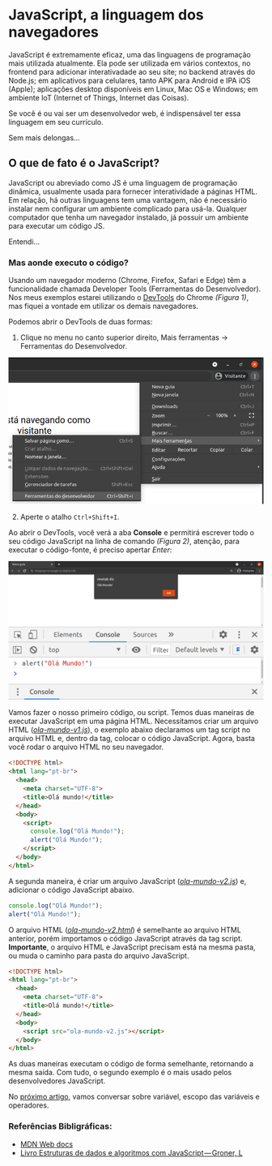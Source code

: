 # JavaScript, a linguagem dos navegadores

JavaScript é extremamente eficaz, uma das linguagens de programação mais utilizada atualmente. Ela pode ser utilizada em vários contextos, no frontend para adicionar interativadade ao seu site; no backend através do Node.js; em aplicativos para celulares, tanto APK para Android e IPA iOS (Apple); aplicações desktop disponíveis em Linux, Mac OS e Windows; em ambiente IoT (Internet of Things, Internet das Coisas).

Se você é ou vai ser um desenvolvedor web, é indispensável ter essa linguagem em seu currículo.

Sem mais delongas…

## O que de fato é o JavaScript?

JavaScript ou abreviado como JS é uma linguagem de programação dinâmica, usualmente usada para fornecer interatividade a páginas HTML. Em relação, há outras linguagens tem uma vantagem, não é necessário instalar nem configurar um ambiente complicado para usá-la. Qualquer computador que tenha um navegador instalado, já possuir um ambiente para executar um código JS.

Entendi…

### Mas aonde executo o código?

Usando um navegador moderno (Chrome, Firefox, Safari e Edge) têm a funcionalidade chamada Developer Tools (Ferramentas do Desenvolvedor). Nos meus exemplos estarei utilizando o [DevTools](https://medium.com/r/?url=https%3A%2F%2Fwww.alura.com.br%2Fconteudo%2Fchrome-devtools) do Chrome _(Figura 1)_, mas fiquei a vontade em utilizar os demais navegadores.

Podemos abrir o DevTools de duas formas:

1. Clique no menu no canto superior direito, Mais ferramentas -> Ferramentas do Desenvolvedor.

![Figura 1](./assets/dev-tools.png)

2. Aperte o atalho `Ctrl+Shift+I`.

Ao abrir o DevTools, você verá a aba **Console** e permitirá escrever todo o seu código JavaScript na linha de comando _(Figura 2)_, atenção, para executar o código-fonte, é preciso apertar _Enter_:

![Figura 2](./assets/dev-tools-alert-ola-mundo.png)

Vamos fazer o nosso primeiro código, ou script. Temos duas maneiras de executar JavaScript em uma página HTML. Necessitamos criar um arquivo HTML ([_ola-mundo-v1.js_](./ola-mundo-v1.js)), o exemplo abaixo declaramos um tag script no arquivo HTML e, dentro da tag, colocar o código JavaScript. Agora, basta você rodar o arquivo HTML no seu navegador.


```html
<!DOCTYPE html>
<html lang="pt-br">
  <head>
    <meta charset="UTF-8">
    <title>Olá mundo!</title>
  </head>
  <body>
    <script>
      console.log("Olá Mundo!");
      alert("Olá Mundo!");
    </script>
  </body>
</html>
```

A segunda maneira, é criar um arquivo JavaScript ([_ola-mundo-v2.js_](./ola-mundo-v2.js)) e, adicionar o código JavaScript abaixo.

```js
console.log("Olá Mundo!");
alert("Olá Mundo!");
```

O arquivo HTML ([_ola-mundo-v2.html_](./ola-mundo-v2.html)) é semelhante ao arquivo HTML anterior, porém importamos o código JavaScript através da tag script. **Importante**, o arquivo HTML e JavaScript precisam está na mesma pasta, ou muda o caminho para pasta do arquivo JavaScript.

```html
<!DOCTYPE html>
<html lang="pt-br">
  <head>
    <meta charset="UTF-8">
    <title>Olá mundo!</title>
  </head>
  <body>
    <script src="ola-mundo-v2.js"></script>
  </body>
</html>
```

As duas maneiras executam o código de forma semelhante, retornando a mesma saída. Com tudo, o segundo exemplo é o mais usado pelos desenvolvedores JavaScript.

No [próximo artigo](../2-javascript-variaveis-escopo-operadores/README.md), vamos conversar sobre variável, escopo das variáveis e operadores.

### Referências Bibligráficas:
- [MDN Web docs](https://developer.mozilla.org/pt-BR/docs/Learn/Getting_started_with_the_web/JavaScript_basics)
- [Livro Estruturas de dados e algoritmos com JavaScript — Groner, L](https://www.google.com.br/books/edition/Estruturas_de_dados_e_algoritmos_com_Jav/0nWKDwAAQBAJ?hl=pt-BR)
